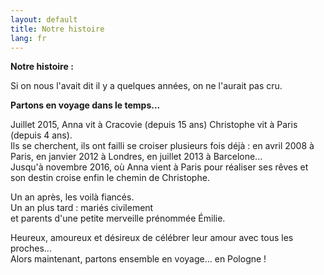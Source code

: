 ```yaml
---
layout: default
title: Notre histoire
lang: fr
---
```


<div class="row">
  <div class="col-12">
    <p><strong>Notre histoire :</strong></p>
    <p>Si on nous l'avait dit il y a quelques années, on ne l'aurait pas cru.</p>
    <p><strong>Partons en voyage dans le temps...</strong></p>
    <p>Juillet 2015, Anna vit à Cracovie (depuis 15 ans)
      Christophe vit à Paris (depuis 4 ans).<br />
    Ils se cherchent, ils ont failli se croiser plusieurs fois déjà : 
    en avril 2008 à Paris, en janvier 2012 à Londres, en juillet 2013 à Barcelone...<br />
    Jusqu'à novembre 2016, où Anna vient à Paris pour réaliser ses rêves 
    et son destin croise enfin le chemin de Christophe.<br /></p>
    <p>Un an après, les voilà fiancés.<br /> 
    Un an plus tard : mariés civilement<br />
    et parents d'une petite merveille prénommée Émilie.</p>
    <p>Heureux, amoureux et désireux de célébrer leur amour avec tous les proches...<br/>
    Alors maintenant, partons ensemble en voyage... en Pologne !</p>
  </div>
</div>
